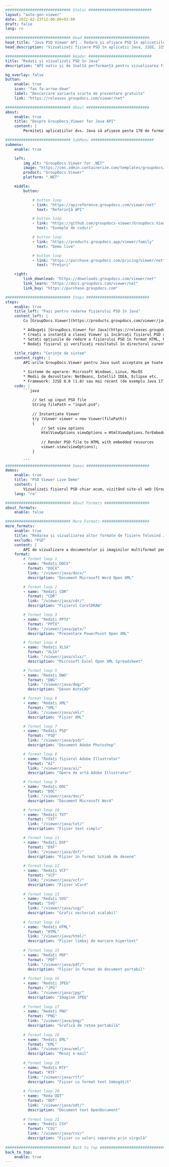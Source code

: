 ```yaml
---
############################# Static ############################
layout: "auto-gen-viewer"
date: 2022-02-23T12:00:00+02:00
draft: false
lang: ro

############################# Head #############################
head_title: "Java PSD Viewer API - Redare și afișare PSD în aplicațiile Java"
head_description: "Vizualizați fișiere PSD în aplicații Java, J2EE, J2SE. Acceptă vizualizarea a peste 170 de formate de documente și fișiere imagine în HTML, PDF sau în modul imagine cu funcții avansate pentru a gestiona opțiunile de vizualizare a documentelor."

############################# Header ############################
title: "Redați și vizualizați PSD în Java" 
description: "API nativ și de înaltă performanță pentru vizualizarea fișierelor PSD pentru aplicații bazate pe Java, J2EE și J2SE, care acceptă o gamă largă de caracteristici suplimentare pentru a personaliza aspectul formatului documentului de ieșire." 

bg_overlay: false
button:
    enable: true
    icon: "fas fa-arrow-down"
    label: "Descarcare varianta scurta de prezentare gratuita"
    link: "https://releases.groupdocs.com/viewer/net"

############################# About ############################
about:
    enable: true
    title: "Despre GroupDocs.Viewer for Java API" 
    content: |
        Permiteți aplicațiilor dvs. Java să afișeze peste 170 de formate de fișiere în moduri HTML, PDF sau imagine utilizând GroupDocs.Viewer pentru API-urile Java fără niciun software suplimentar instalat; cum ar fi Microsoft Office, Apache Open Office, Adobe Acrobat Reader etc. Dezvoltatorii pot vizualiza cu ușurință toate imaginile și tipurile de documente populare, inclusiv Microsoft Office, OpenDocument, HTML, PDF, Archive, Diagrame, Photoshop, AutoCAD și formatele de limbaj de programare în cadrul aplicațiilor Java cu redare rapidă și de cea mai înaltă calitate.

############################# SubMenu ############################
submenu:
    enable: true

    left:
        img_alt: "GroupDocs.Viewer for .NET"
        image: "https://cms.admin.containerize.com/templates/groupdocs/images/product-logos/90x90-noborder/groupdocs-viewer-net.png"
        product: "GroupDocs.Viewer"
        platform: ".NET"

    middle:
        button:

            # button loop
            - link: "https://apireference.groupdocs.com/viewer/net"
              text: "Referință API"

            # button loop
            - link: "https://github.com/groupdocs-viewer/GroupDocs.Viewer-for-.NET"
              text: "Exemple de coduri"

            # button loop
            - link: "https://products.groupdocs.app/viewer/family"
              text: "Demo live"

            # button loop
            - link: "https://purchase.groupdocs.com/pricing/viewer/net"
              text: "Prețuri"

    right:
        link_download: "https://downloads.groupdocs.com/viewer/net"
        link_learn: "https://docs.groupdocs.com/viewer/net"
        link_buy: "https://purchase.groupdocs.com"

############################# Steps ############################
steps:
    enable: true
    title_left: "Pași pentru redarea fișierului PSD în Java" 
    content_left: |
        Cu [GroupDocs.Viewer](https://products.groupdocs.com/viewer/java/) puteți reda PSD în HTML, JPEG, PNG sau PDF în câțiva pași.

        * Adăugați [GroupDocs.Viewer for Java](https://releases.groupdocs.com/viewer/java/) ca dependență pentru proiectul dvs. 
        * Creați o instanță a clasei Viewer și încărcați fișierul PSD cu calea completă. 
        * Setați opțiunile de redare a fișierului PSD în format HTML, PNG, JPEG sau PDF. 
        * Redați fișierul și verificați rezultatul în directorul curent. 
        
    title_right: "Cerințe de sistem" 
    content_right: |
        API-urile GroupDocs.Viewer pentru Java sunt acceptate pe toate platformele și sistemele de operare majore. Înainte de a executa codul de mai jos, vă rugăm să vă asigurați că aveți următoarele cerințe preliminare instalate pe sistemul dumneavoastră.

        * Sisteme de operare: Microsoft Windows, Linux, MacOS 
        * Medii de dezvoltare: NetBeans, IntelliJ IDEA, Eclipse etc. 
        * Framework: J2SE 8.0 (1.8) sau mai recent (de exemplu Java 17) 
    code: |
        ```java
                        
            // Set up input PSD file
            String filePath = "input.psd";
        
            // Instantiate Viewer
            try (Viewer viewer = new Viewer(filePath))
            {
            	// Set view options 
            	HtmlViewOptions viewOptions = HtmlViewOptions.forEmbeddedResources();
                    
            	// Render PSD file to HTML with embedded resources
            	viewer.view(viewOptions);
            }
             
        ```
############################# Demos ############################
demos:
    enable: true
    title: "PSD Viewer Live Demo"
    content: |
        Vizualizați fișierul PSD chiar acum, vizitând site-ul web [GroupDocs.Viewer Online Apps](https://products.groupdocs.app/viewer/psd).
    lang: "ro"

############################# About Formats ####################
about_formats:
    enable: false

############################# More Formats #####################
more_formats:
    enable: true
    title: "Redarea și vizualizarea altor formate de fișiere folosind Java"
    exclude: "PSD"
    content: |
        API de vizualizare a documentelor și imaginilor multiformat pentru Java. Vizualizați câteva dintre formatele de fișiere populare de mai jos, fără niciun vizualizator extern.
    format: 
        # format loop 1
        - name: "Redați DOCX"
          format: "DOCX"
          link: "/viewer/java/docx/"
          description: "Document Microsoft Word Open XML" 

        # format loop 2
        - name: "Redați CDR" 
          format: "CDR"
          link: "/viewer/java/cdr/"
          description: "Fișierul CorelDRAW" 

        # format loop 3
        - name: "Redați PPTX"
          format: "PPTX"
          link: "/viewer/java/pptx/"
          description: "Prezentare PowerPoint Open XML" 

        # format loop 4
        - name: "Redați XLSX"
          format: "XLSX"
          link: "/viewer/java/xlsx/"
          description: "Microsoft Excel Open XML Spreadsheet" 

        # format loop 5
        - name: "Redați DWG"
          format: "DWG"
          link: "/viewer/java/dwg/"
          description: "Desen AutoCAD"

        # format loop 6
        - name: "Redați XML"
          format: "XML"
          link: "/viewer/java/xml/"
          description: "Fișier XML"

        # format loop 7
        - name: "Redați PSD"
          format: "PSD"
          link: "/viewer/java/psd/"
          description: "Document Adobe Photoshop"

        # format loop 8
        - name: "Redați fișierul Adobe Illustrator"
          format: "AI"
          link: "/viewer/java/ai/"
          description: "Opera de artă Adobe Illustrator"

        # format loop 9
        - name: "Redați DOC"
          format: "DOC"
          link: "/viewer/java/doc/"
          description: "Document Microsoft Word" 

        # format loop 10
        - name: "Redați TXT" 
          format: "TXT"
          link: "/viewer/java/txt/"
          description: "Fișier text simplu" 

        # format loop 11
        - name: "Redați DXF" 
          format: "DXF"
          link: "/viewer/java/dxf/"
          description: "Fișier în format Schimb de desene"  
          
        # format loop 12
        - name: "Redați VCF"
          format: "VCF"
          link: "/viewer/java/vcf/"
          description: "Fișier vCard"  
              
        # format loop 13
        - name: "Redați SVG"
          format: "SVG"
          link: "/viewer/java/svg/"
          description: "Grafic vectorial scalabil" 
          
        # format loop 14
        - name: "Redați HTML"
          format: "HTML"
          link: "/viewer/java/html/"
          description: "Fișier limbaj de marcare hipertext" 
          
        # format loop 15
        - name: "Redați PDF"
          format: "PDF"
          link: "/viewer/java/pdf/"
          description: "Fișier în format de document portabil"
          
        # format loop 16
        - name: "Redați JPEG"
          format: "JPG"
          link: "/viewer/java/jpg/"
          description: "Imagine JPEG"
          
        # format loop 17
        - name: "Redați PNG"
          format: "PNG"
          link: "/viewer/java/png/"
          description: "Grafică de rețea portabilă" 
          
        # format loop 18
        - name: "Redați EML"
          format: "EML"
          link: "/viewer/java/eml/"
          description: "Mesaj e-mail" 
          
        # format loop 19
        - name: "Redați RTF"
          format: "RTF"
          link: "/viewer/java/rtf/"
          description: "Fișier cu format text îmbogățit" 
          
        # format loop 20
        - name: "Reda ODT"
          format: "ODT"
          link: "/viewer/java/odt/"
          description: "Document text OpenDocument" 
          
        # format loop 21
        - name: "Redați CSV"
          format: "CSV"
          link: "/viewer/java/csv/"
          description: "Fișier cu valori separate prin virgulă" 
          
############################# Back to top ###############################
back_to_top:
    enable: true
---
```


